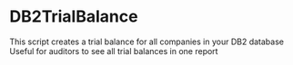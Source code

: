 # DB2TrialBalance
This script creates a trial balance for all companies in your DB2 database
Useful for auditors to see all trial balances in one report
